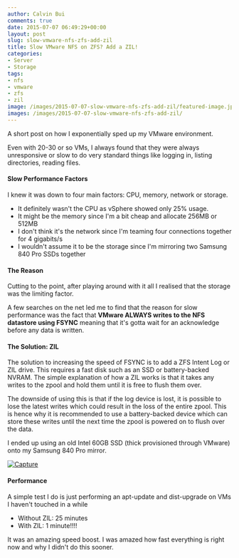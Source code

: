 ```yaml
---
author: Calvin Bui
comments: true
date: 2015-07-07 06:49:29+00:00
layout: post
slug: slow-vmware-nfs-zfs-add-zil
title: Slow VMware NFS on ZFS? Add a ZIL!
categories:
- Server
- Storage
tags:
- nfs
- vmware
- zfs
- zil
image: /images/2015-07-07-slow-vmware-nfs-zfs-add-zil/featured-image.jpg 
images: /images/2015-07-07-slow-vmware-nfs-zfs-add-zil/
---
```


A short post on how I exponentially sped up my VMware environment.

<!-- more -->

Even with 20-30 or so VMs, I always found that they were always unresponsive or slow to do very standard things like logging in, listing directories, reading files.

#### Slow Performance Factors

I knew it was down to four main factors: CPU, memory, network or storage.

* It definitely wasn't the CPU as vSphere showed only 25% usage.
* It might be the memory since I'm a bit cheap and allocate 256MB or 512MB
* I don't think it's the network since I'm teaming four connections together for 4 gigabits/s
* I wouldn't assume it to be the storage since I'm mirroring two Samsung 840 Pro SSDs together

#### The Reason

Cutting to the point, after playing around with it all I realised that the storage was the limiting factor.

A few searches on the net led me to find that the reason for slow performance was the fact that **VMware ALWAYS writes to the NFS datastore using FSYNC** meaning that it's gotta wait for an acknowledge before any data is written.

#### The Solution: ZIL

The solution to increasing the speed of FSYNC is to add a ZFS Intent Log or ZIL drive. This requires a fast disk such as an SSD or battery-backed NVRAM. The simple explanation of how a ZIL works is that it takes any writes to the zpool and hold them until it is free to flush them over.

The downside of using this is that if the log device is lost, it is possible to lose the latest writes which could result in the loss of the entire zpool. This is hence why it is recommended to use a battery-backed device which can store these writes until the next time the zpool is powered on to flush over the data.

I ended up using an old Intel 60GB SSD (thick provisioned through VMware) onto my Samsung 840 Pro mirror.

[![Capture]({{page.images}}capture.png)]({{page.images}}capture.png)

#### Performance

A simple test I do is just performing an apt-update and dist-upgrade on VMs I haven't touched in a while

* Without ZIL: 25 minutes
* With ZIL: 1 minute!!!!

It was an amazing speed boost. I was amazed how fast everything is right now and why I didn't do this sooner.
